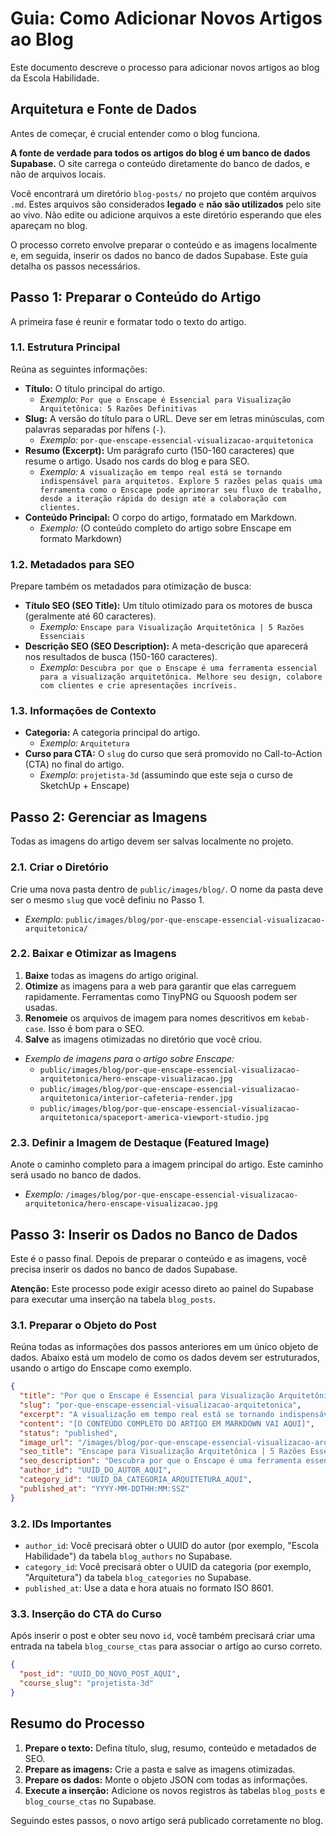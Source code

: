 # Guia: Como Adicionar Novos Artigos ao Blog

Este documento descreve o processo para adicionar novos artigos ao blog da Escola Habilidade.

## Arquitetura e Fonte de Dados

Antes de começar, é crucial entender como o blog funciona.

**A fonte de verdade para todos os artigos do blog é um banco de dados Supabase.** O site carrega o conteúdo diretamente do banco de dados, e não de arquivos locais.

Você encontrará um diretório `blog-posts/` no projeto que contém arquivos `.md`. Estes arquivos são considerados **legado** e **não são utilizados** pelo site ao vivo. Não edite ou adicione arquivos a este diretório esperando que eles apareçam no blog.

O processo correto envolve preparar o conteúdo e as imagens localmente e, em seguida, inserir os dados no banco de dados Supabase. Este guia detalha os passos necessários.

## Passo 1: Preparar o Conteúdo do Artigo

A primeira fase é reunir e formatar todo o texto do artigo.

### 1.1. Estrutura Principal

Reúna as seguintes informações:

-   **Título:** O título principal do artigo.
    -   *Exemplo:* `Por que o Enscape é Essencial para Visualização Arquitetônica: 5 Razões Definitivas`
-   **Slug:** A versão do título para o URL. Deve ser em letras minúsculas, com palavras separadas por hífens (`-`).
    -   *Exemplo:* `por-que-enscape-essencial-visualizacao-arquitetonica`
-   **Resumo (Excerpt):** Um parágrafo curto (150-160 caracteres) que resume o artigo. Usado nos cards do blog e para SEO.
    -   *Exemplo:* `A visualização em tempo real está se tornando indispensável para arquitetos. Explore 5 razões pelas quais uma ferramenta como o Enscape pode aprimorar seu fluxo de trabalho, desde a iteração rápida do design até a colaboração com clientes.`
-   **Conteúdo Principal:** O corpo do artigo, formatado em Markdown.
    -   *Exemplo:* (O conteúdo completo do artigo sobre Enscape em formato Markdown)

### 1.2. Metadados para SEO

Prepare também os metadados para otimização de busca:

-   **Título SEO (SEO Title):** Um título otimizado para os motores de busca (geralmente até 60 caracteres).
    -   *Exemplo:* `Enscape para Visualização Arquitetônica | 5 Razões Essenciais`
-   **Descrição SEO (SEO Description):** A meta-descrição que aparecerá nos resultados de busca (150-160 caracteres).
    -   *Exemplo:* `Descubra por que o Enscape é uma ferramenta essencial para a visualização arquitetônica. Melhore seu design, colabore com clientes e crie apresentações incríveis.`

### 1.3. Informações de Contexto

-   **Categoria:** A categoria principal do artigo.
    -   *Exemplo:* `Arquitetura`
-   **Curso para CTA:** O `slug` do curso que será promovido no Call-to-Action (CTA) no final do artigo.
    -   *Exemplo:* `projetista-3d` (assumindo que este seja o curso de SketchUp + Enscape)

## Passo 2: Gerenciar as Imagens

Todas as imagens do artigo devem ser salvas localmente no projeto.

### 2.1. Criar o Diretório

Crie uma nova pasta dentro de `public/images/blog/`. O nome da pasta deve ser o mesmo `slug` que você definiu no Passo 1.

-   *Exemplo:* `public/images/blog/por-que-enscape-essencial-visualizacao-arquitetonica/`

### 2.2. Baixar e Otimizar as Imagens

1.  **Baixe** todas as imagens do artigo original.
2.  **Otimize** as imagens para a web para garantir que elas carreguem rapidamente. Ferramentas como TinyPNG ou Squoosh podem ser usadas.
3.  **Renomeie** os arquivos de imagem para nomes descritivos em `kebab-case`. Isso é bom para o SEO.
4.  **Salve** as imagens otimizadas no diretório que você criou.

-   *Exemplo de imagens para o artigo sobre Enscape:*
    -   `public/images/blog/por-que-enscape-essencial-visualizacao-arquitetonica/hero-enscape-visualizacao.jpg`
    -   `public/images/blog/por-que-enscape-essencial-visualizacao-arquitetonica/interior-cafeteria-render.jpg`
    -   `public/images/blog/por-que-enscape-essencial-visualizacao-arquitetonica/spaceport-america-viewport-studio.jpg`

### 2.3. Definir a Imagem de Destaque (Featured Image)

Anote o caminho completo para a imagem principal do artigo. Este caminho será usado no banco de dados.

-   *Exemplo:* `/images/blog/por-que-enscape-essencial-visualizacao-arquitetonica/hero-enscape-visualizacao.jpg`

## Passo 3: Inserir os Dados no Banco de Dados

Este é o passo final. Depois de preparar o conteúdo e as imagens, você precisa inserir os dados no banco de dados Supabase.

**Atenção:** Este processo pode exigir acesso direto ao painel do Supabase para executar uma inserção na tabela `blog_posts`.

### 3.1. Preparar o Objeto do Post

Reúna todas as informações dos passos anteriores em um único objeto de dados. Abaixo está um modelo de como os dados devem ser estruturados, usando o artigo do Enscape como exemplo.

```json
{
  "title": "Por que o Enscape é Essencial para Visualização Arquitetônica: 5 Razões Definitivas",
  "slug": "por-que-enscape-essencial-visualizacao-arquitetonica",
  "excerpt": "A visualização em tempo real está se tornando indispensável para arquitetos. Explore 5 razões pelas quais uma ferramenta como o Enscape pode aprimorar seu fluxo de trabalho, desde a iteração rápida do design até a colaboração com clientes.",
  "content": "[O CONTEÚDO COMPLETO DO ARTIGO EM MARKDOWN VAI AQUI]",
  "status": "published",
  "image_url": "/images/blog/por-que-enscape-essencial-visualizacao-arquitetonica/hero-enscape-visualizacao.jpg",
  "seo_title": "Enscape para Visualização Arquitetônica | 5 Razões Essenciais",
  "seo_description": "Descubra por que o Enscape é uma ferramenta essencial para a visualização arquitetônica. Melhore seu design, colabore com clientes e crie apresentações incríveis.",
  "author_id": "UUID_DO_AUTOR_AQUI",
  "category_id": "UUID_DA_CATEGORIA_ARQUITETURA_AQUI",
  "published_at": "YYYY-MM-DDTHH:MM:SSZ"
}
```

### 3.2. IDs Importantes

-   `author_id`: Você precisará obter o UUID do autor (por exemplo, "Escola Habilidade") da tabela `blog_authors` no Supabase.
-   `category_id`: Você precisará obter o UUID da categoria (por exemplo, "Arquitetura") da tabela `blog_categories` no Supabase.
-   `published_at`: Use a data e hora atuais no formato ISO 8601.

### 3.3. Inserção do CTA do Curso

Após inserir o post e obter seu novo `id`, você também precisará criar uma entrada na tabela `blog_course_ctas` para associar o artigo ao curso correto.

```json
{
  "post_id": "UUID_DO_NOVO_POST_AQUI",
  "course_slug": "projetista-3d"
}
```

## Resumo do Processo

1.  **Prepare o texto:** Defina título, slug, resumo, conteúdo e metadados de SEO.
2.  **Prepare as imagens:** Crie a pasta e salve as imagens otimizadas.
3.  **Prepare os dados:** Monte o objeto JSON com todas as informações.
4.  **Execute a inserção:** Adicione os novos registros às tabelas `blog_posts` e `blog_course_ctas` no Supabase.

Seguindo estes passos, o novo artigo será publicado corretamente no blog.

